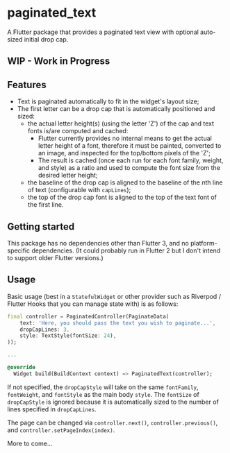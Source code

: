 # paginated_text

A Flutter package that provides a paginated text view with optional auto-sized initial drop cap.

## WIP - Work in Progress

## Features

- Text is paginated automatically to fit in the widget's layout size;
- The first letter can be a drop cap that is automatically positioned and sized:
    - the actual letter height(s) (using the letter 'Z') of the cap and text fonts is/are computed and cached:
        - Flutter currently provides no internal means to get the actual letter height of a font, therefore it must be painted, converted to an image, and inspected for the top/bottom pixels of the 'Z';
        - The result is cached (once each run for each font family, weight, and style) as a ratio and used to compute the font size from the desired letter height;
    - the baseline of the drop cap is aligned to the baseline of the *n*th line of text (configurable with `capLines`);
    - the top of the drop cap font is aligned to the top of the text font of the first line.

## Getting started

This package has no dependencies other than Flutter 3, and no platform-specific dependencies. (It could probably run in Flutter 2 but I don't intend to support older Flutter versions.)

## Usage

Basic usage (best in a `StatefulWidget` or other provider such as Riverpod / Flutter Hooks that you can manage state with) is as follows:

```dart
final controller = PaginatedController(PaginateData(
    text: 'Here, you should pass the text you wish to paginate...',
    dropCapLines: 3,
    style: TextStyle(fontSize: 24),
));

...

@override
  Widget build(BuildContext context) => PaginatedText(controller);
```

If not specified, the `dropCapStyle` will take on the same `fontFamily`, `fontWeight`, and `fontStyle` as the main body `style`. The `fontSize` of `dropCapStyle` is ignored because it is automatically sized to the number of lines specified in `dropCapLines`.

The page can be changed via `controller.next()`, `controller.previous()`, and `controller.setPageIndex(index)`.

More to come...
